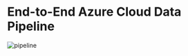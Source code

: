 # End-to-End Azure Cloud Data Pipeline 
![pipeline](https://github.com/user-attachments/assets/7eb3b666-34d5-47e6-aed8-ffb3f0c54760)
